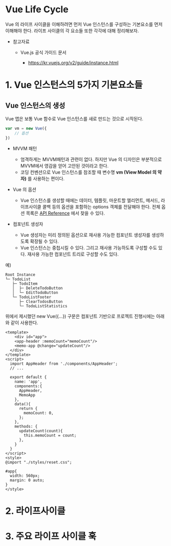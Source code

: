 # Vue Life Cycle

Vue 의 라이프 사이클을 이해하려면 먼저 Vue 인스턴스를 구성하는 기본요소를 먼저 이해해야 한다. 라이프 사이클의 각 요소들 또한 각각에 대해 정리해보자.

- 참고자료 

  - Vue.js 공식 가이드 문서

    - https://kr.vuejs.org/v2/guide/instance.html

    



# 1. Vue 인스턴스의 5가지 기본요소들

## Vue 인스턴스의 생성

Vue 앱은 보통 Vue 함수로 Vue 인스턴스를 새로 만드는 것으로 시작된다.

```javascript
var vm = new Vue({
	// 옵션
})
```

- MVVM 패턴 
  - 엄격하게는 MVVM패턴과 관련이 없다. 하지만 Vue 의 디자인은 부분적으로 MVVM에서 영감을 얻어 고안된 것이라고 한다.
  - 코딩 컨벤션으로 Vue 인스턴스를 참조할 때 변수명 **vm (View Model 의 약자)** 를 사용하는 편이다.

- Vue 의 옵션
  - Vue 인스턴스를 생성할 때에는 데이터, 템플릿, 마운트할 엘리먼트, 메서드, 라이프사이클 콜백 등의 옵션을 포함하는 options 객체를 전달해야 한다. 전체 옵션 목록은 [API Reference](https://kr.vuejs.org/v2/api/) 에서 찾을 수 있다.
- 컴포넌트 생성자
  - Vue 생성자는 미리 정의된 옵션으로 재사용 가능한 컴포넌트 생성자를 생성하도록 확장될 수 있다.
  - Vue 인스턴스는 중첩시킬 수 있다. 그리고 재사용 가능하도록 구성할 수도 있다. 재사용 가능한 컴포넌트 트리로 구성할 수도 있다.

예)

```vue
Root Instance
└─ TodoList
   ├─ TodoItem
   │  ├─ DeleteTodoButton
   │  └─ EditTodoButton
   └─ TodoListFooter
      ├─ ClearTodosButton
      └─ TodoListStatistics
```



위에서 제시했던 new Vue({...}) 구문은 컴포넌트 기반으로 프로젝트 진행시에는 아래와 같이 사용한다.

```vue
<template>
	<div id="app">
    <app-header :memoCount="memoCount"/>
    <memo-app @change="updateCount"/>
  </div>
</template>
<script>
  import AppHeader from './components/AppHeader';
  // ...
  
  export default {
    name: 'app',
    components:{
      AppHeader,
      MemoApp
    },
    data(){
      return {
        memoCount: 0,
      };
    },
    methods: {
      updateCount(count){
        this.memoCount = count;
      },
    }
  }
</script>
<style>
@import "./styles/reset.css";

#app{
  width: 560px;
  margin: 0 auto;
}
</style>
```







  

# 2. 라이프사이클 



# 3. 주요 라이프 사이클 훅







